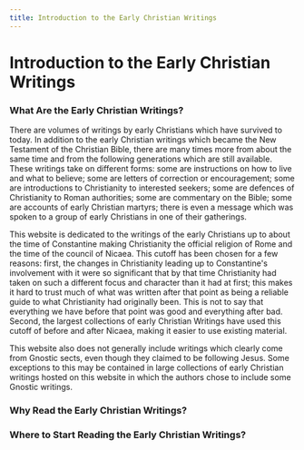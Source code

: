 ```yaml
---
title: Introduction to the Early Christian Writings
---
```


# Introduction to the Early Christian Writings

### What Are the Early Christian Writings?

There are volumes of writings by early Christians which have survived to today. In addition to the early Christian writings which became the New Testament of the Christian Bible, there are many times more from about the same time and from the following generations which are still available. These writings take on different forms: some are instructions on how to live and what to believe; some are letters of correction or encouragement; some are introductions to Christianity to interested seekers; some are defences of Christianity to Roman authorities; some are commentary on the Bible; some are accounts of early Christian martyrs; there is even a message which was spoken to a group of early Christians in one of their gatherings.

This website is dedicated to the writings of the early Christians up to about the time of Constantine making Christianity the official religion of Rome and the time of the council of Nicaea. This cutoff has been chosen for a few reasons: first, the changes in Christianity leading up to Constantine's involvement with it were so significant that by that time Christianity had taken on such a different focus and character than it had at first; this makes it hard to trust much of what was written after that point as being a reliable guide to what Christianity had originally been. This is not to say that everything we have before that point was good and everything after bad. Second, the largest collections of early Christian Writings have used this cutoff of before and after Nicaea, making it easier to use existing material.

This website also does not generally include writings which clearly come from Gnostic sects, even though they claimed to be following Jesus. Some exceptions to this may be contained in large collections of early Christian writings hosted on this website in which the authors chose to include some Gnostic writings.

### Why Read the Early Christian Writings?

### Where to Start Reading the Early Christian Writings?
